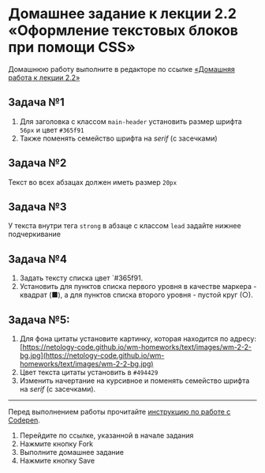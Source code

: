 # Домашнее задание к лекции 2.2 «Оформление текстовых блоков при помощи CSS»
Домашнюю работу выполните в редакторе по ссылке [«Домашняя работа к лекции 2.2»](https://codepen.io/Netology/pen/oGRKPw)

## Задача №1
1. Для заголовка с классом `main-header` установить размер шрифта `56px` и цвет `#365f91`
2. Также поменять семейство шрифта на *serif* (с засечками)

## Задача №2
Текст во всех абзацах должен иметь размер `20px`

## Задача №3
У текста внутри тега `strong` в абзаце с классом `lead` задайте нижнее подчеркивание

## Задача №4
1. Задать тексту списка цвет `#365f91.
2. Установить для пунктов списка первого уровня в качестве маркера - квадрат (■), а для пунктов списка второго уровня - пустой круг (○).

## Задача №5:
1. Для фона цитаты установите картинку, которая находится по адресу: [https://netology-code.github.io/wm-homeworks/text/images/wm-2-2-bg.jpg](https://netology-code.github.io/wm-homeworks/text/images/wm-2-2-bg.jpg)
2. Цвет текста цитаты установить в `#494429`
3. Изменить начертание на курсивное и поменять семейство шрифта на *serif* (с засечками).

---
Перед выполнением работы прочитайте [инструкцию по работе с Codepen](https://github.com/netology-code/guides/blob/master/codepen).
1. Перейдите по ссылке, указанной в начале задания
2. Нажмите кнопку Fork
3. Выполните домашнее задание
4. Нажмите кнопку Save
